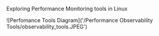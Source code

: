Exploring Performance Monitoring tools in Linux


![Perfomance Tools Diagram]('/Performance Observability Tools/observability_tools.JPEG')


